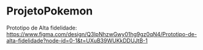 # ProjetoPokemon
Prototipo de Alta fidelidade: https://www.figma.com/design/Q3lpNhzwGwy01hg9gz0qN4/Prototipo-de-alta-fidelidade?node-id=0-1&t=UXuB39WUKkDDUJtB-1
